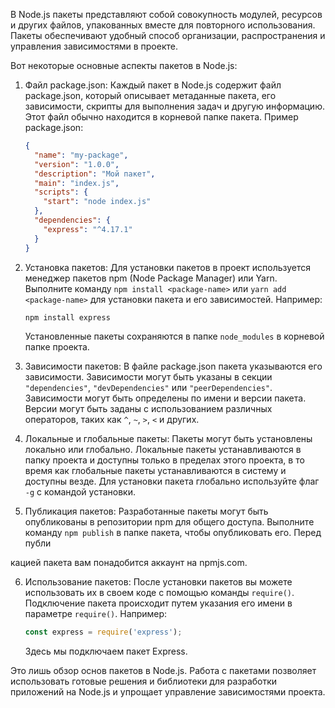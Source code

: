В Node.js пакеты представляют собой совокупность модулей, ресурсов и других файлов, упакованных вместе для повторного использования. Пакеты обеспечивают удобный способ организации, распространения и управления зависимостями в проекте.

Вот некоторые основные аспекты пакетов в Node.js:

1. Файл package.json: Каждый пакет в Node.js содержит файл package.json, который описывает метаданные пакета, его зависимости, скрипты для выполнения задач и другую информацию. Этот файл обычно находится в корневой папке пакета. Пример package.json:

   ```json
   {
     "name": "my-package",
     "version": "1.0.0",
     "description": "Мой пакет",
     "main": "index.js",
     "scripts": {
       "start": "node index.js"
     },
     "dependencies": {
       "express": "^4.17.1"
     }
   }
   ```

2. Установка пакетов: Для установки пакетов в проект используется менеджер пакетов npm (Node Package Manager) или Yarn. Выполните команду `npm install <package-name>` или `yarn add <package-name>` для установки пакета и его зависимостей. Например:

   ```bash
   npm install express
   ```

   Установленные пакеты сохраняются в папке `node_modules` в корневой папке проекта.

3. Зависимости пакетов: В файле package.json пакета указываются его зависимости. Зависимости могут быть указаны в секции `"dependencies"`, `"devDependencies"` или `"peerDependencies"`. Зависимости могут быть определены по имени и версии пакета. Версии могут быть заданы с использованием различных операторов, таких как `^`, `~`, `>`, `<` и других.

4. Локальные и глобальные пакеты: Пакеты могут быть установлены локально или глобально. Локальные пакеты устанавливаются в папку проекта и доступны только в пределах этого проекта, в то время как глобальные пакеты устанавливаются в систему и доступны везде. Для установки пакета глобально используйте флаг `-g` с командой установки.

5. Публикация пакетов: Разработанные пакеты могут быть опубликованы в репозитории npm для общего доступа. Выполните команду `npm publish` в папке пакета, чтобы опубликовать его. Перед публи

кацией пакета вам понадобится аккаунт на npmjs.com.

6. Использование пакетов: После установки пакетов вы можете использовать их в своем коде с помощью команды `require()`. Подключение пакета происходит путем указания его имени в параметре `require()`. Например:

   ```javascript
   const express = require('express');
   ```

   Здесь мы подключаем пакет Express.

Это лишь обзор основ пакетов в Node.js. Работа с пакетами позволяет использовать готовые решения и библиотеки для разработки приложений на Node.js и упрощает управление зависимостями проекта.